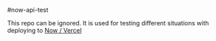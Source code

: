 #now-api-test

This repo can be ignored. It is used for testing different situations with deploying to [Now / Vercel](https://vercel.com/)